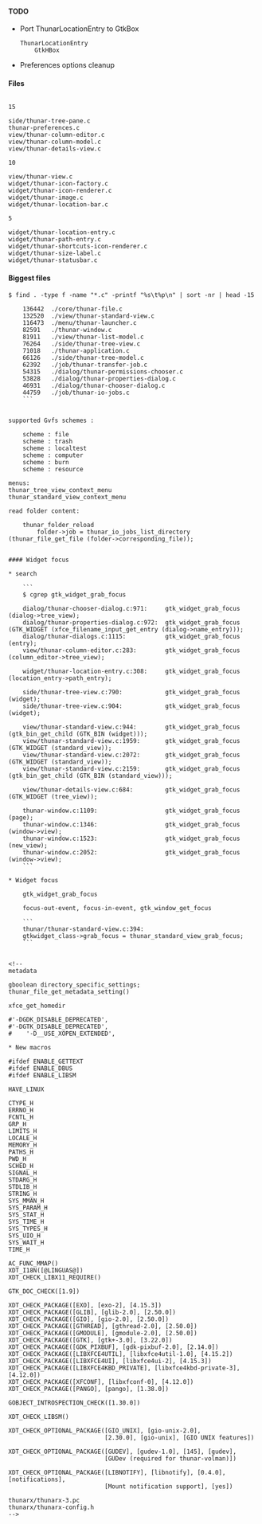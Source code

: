 #### TODO

* Port ThunarLocationEntry to GtkBox
    
    ```
    ThunarLocationEntry
        GtkHBox
    ```

* Preferences options cleanup



#### Files

```

15

side/thunar-tree-pane.c
thunar-preferences.c
view/thunar-column-editor.c
view/thunar-column-model.c
view/thunar-details-view.c

10

view/thunar-view.c
widget/thunar-icon-factory.c
widget/thunar-icon-renderer.c
widget/thunar-image.c
widget/thunar-location-bar.c

5

widget/thunar-location-entry.c
widget/thunar-path-entry.c
widget/thunar-shortcuts-icon-renderer.c
widget/thunar-size-label.c
widget/thunar-statusbar.c

```



#### Biggest files

```
$ find . -type f -name "*.c" -printf "%s\t%p\n" | sort -nr | head -15

    136442	./core/thunar-file.c
    132520	./view/thunar-standard-view.c
    116473	./menu/thunar-launcher.c
    82591	./thunar-window.c
    81911	./view/thunar-list-model.c
    76264	./side/thunar-tree-view.c
    71018	./thunar-application.c
    66126	./side/thunar-tree-model.c
    62392	./job/thunar-transfer-job.c
    54315	./dialog/thunar-permissions-chooser.c
    53828	./dialog/thunar-properties-dialog.c
    46931	./dialog/thunar-chooser-dialog.c
    44759	./job/thunar-io-jobs.c
    ```


supported Gvfs schemes :

    scheme : file
    scheme : trash
    scheme : localtest
    scheme : computer
    scheme : burn
    scheme : resource

menus:
thunar_tree_view_context_menu
thunar_standard_view_context_menu

read folder content:

    thunar_folder_reload
        folder->job = thunar_io_jobs_list_directory (thunar_file_get_file (folder->corresponding_file));
        

#### Widget focus

* search
    
    ```
    $ cgrep gtk_widget_grab_focus
    
    dialog/thunar-chooser-dialog.c:971:     gtk_widget_grab_focus (dialog->tree_view);
    dialog/thunar-properties-dialog.c:972:  gtk_widget_grab_focus (GTK_WIDGET (xfce_filename_input_get_entry (dialog->name_entry)));
    dialog/thunar-dialogs.c:1115:           gtk_widget_grab_focus (entry);
    view/thunar-column-editor.c:283:        gtk_widget_grab_focus (column_editor->tree_view);
    
    widget/thunar-location-entry.c:308:     gtk_widget_grab_focus (location_entry->path_entry);
    
    side/thunar-tree-view.c:790:            gtk_widget_grab_focus (widget);
    side/thunar-tree-view.c:904:            gtk_widget_grab_focus (widget);
    
    view/thunar-standard-view.c:944:        gtk_widget_grab_focus (gtk_bin_get_child (GTK_BIN (widget)));
    view/thunar-standard-view.c:1959:       gtk_widget_grab_focus (GTK_WIDGET (standard_view));
    view/thunar-standard-view.c:2072:       gtk_widget_grab_focus (GTK_WIDGET (standard_view));
    view/thunar-standard-view.c:2159:       gtk_widget_grab_focus (gtk_bin_get_child (GTK_BIN (standard_view)));
    
    view/thunar-details-view.c:684:         gtk_widget_grab_focus (GTK_WIDGET (tree_view));
    
    thunar-window.c:1109:                   gtk_widget_grab_focus (page);
    thunar-window.c:1346:                   gtk_widget_grab_focus (window->view);
    thunar-window.c:1523:                   gtk_widget_grab_focus (new_view);
    thunar-window.c:2052:                   gtk_widget_grab_focus (window->view);
    ```

* Widget focus
    
    gtk_widget_grab_focus
    
    focus-out-event, focus-in-event, gtk_window_get_focus
    
    ```
    thunar/thunar-standard-view.c:394:
    gtkwidget_class->grab_focus = thunar_standard_view_grab_focus;
    ```
    

<!--
metadata

gboolean directory_specific_settings;
thunar_file_get_metadata_setting()

xfce_get_homedir

#'-DGDK_DISABLE_DEPRECATED',
#'-DGTK_DISABLE_DEPRECATED',
#    '-D__USE_XOPEN_EXTENDED',

* New macros
    
#ifdef ENABLE_GETTEXT
#ifdef ENABLE_DBUS
#ifdef ENABLE_LIBSM

HAVE_LINUX

CTYPE_H
ERRNO_H
FCNTL_H
GRP_H
LIMITS_H
LOCALE_H
MEMORY_H
PATHS_H
PWD_H
SCHED_H
SIGNAL_H
STDARG_H
STDLIB_H
STRING_H
SYS_MMAN_H
SYS_PARAM_H
SYS_STAT_H
SYS_TIME_H
SYS_TYPES_H
SYS_UIO_H
SYS_WAIT_H
TIME_H

AC_FUNC_MMAP()
XDT_I18N([@LINGUAS@])
XDT_CHECK_LIBX11_REQUIRE()

GTK_DOC_CHECK([1.9])

XDT_CHECK_PACKAGE([EXO], [exo-2], [4.15.3])
XDT_CHECK_PACKAGE([GLIB], [glib-2.0], [2.50.0])
XDT_CHECK_PACKAGE([GIO], [gio-2.0], [2.50.0])
XDT_CHECK_PACKAGE([GTHREAD], [gthread-2.0], [2.50.0])
XDT_CHECK_PACKAGE([GMODULE], [gmodule-2.0], [2.50.0])
XDT_CHECK_PACKAGE([GTK], [gtk+-3.0], [3.22.0])
XDT_CHECK_PACKAGE([GDK_PIXBUF], [gdk-pixbuf-2.0], [2.14.0])
XDT_CHECK_PACKAGE([LIBXFCE4UTIL], [libxfce4util-1.0], [4.15.2])
XDT_CHECK_PACKAGE([LIBXFCE4UI], [libxfce4ui-2], [4.15.3])
XDT_CHECK_PACKAGE([LIBXFCE4KBD_PRIVATE], [libxfce4kbd-private-3], [4.12.0])
XDT_CHECK_PACKAGE([XFCONF], [libxfconf-0], [4.12.0])
XDT_CHECK_PACKAGE([PANGO], [pango], [1.38.0])

GOBJECT_INTROSPECTION_CHECK([1.30.0])

XDT_CHECK_LIBSM()

XDT_CHECK_OPTIONAL_PACKAGE([GIO_UNIX], [gio-unix-2.0],
                           [2.30.0], [gio-unix], [GIO UNIX features])

XDT_CHECK_OPTIONAL_PACKAGE([GUDEV], [gudev-1.0], [145], [gudev],
                           [GUDev (required for thunar-volman)])

XDT_CHECK_OPTIONAL_PACKAGE([LIBNOTIFY], [libnotify], [0.4.0], [notifications],
                           [Mount notification support], [yes])

thunarx/thunarx-3.pc
thunarx/thunarx-config.h
-->


